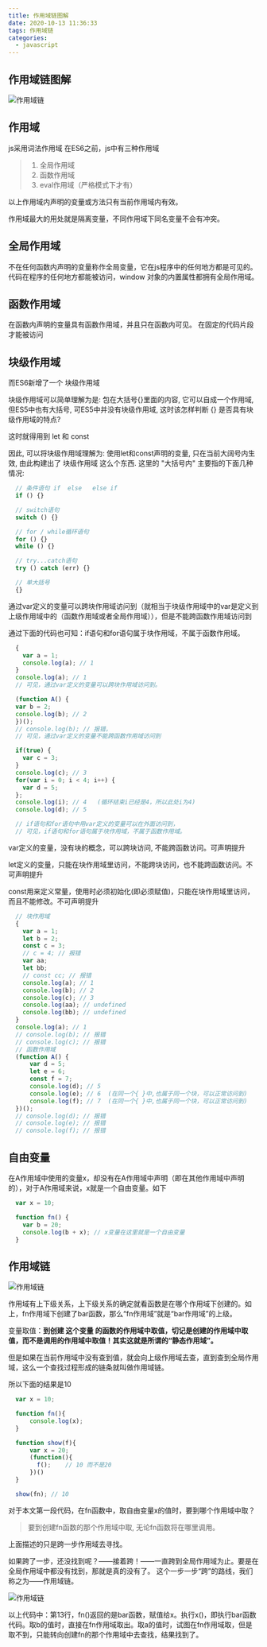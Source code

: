 ```yaml
---
title: 作用域链图解
date: 2020-10-13 11:36:33
tags: 作用域链
categories:
  - javascript
---
```


## __作用域链图解__

![作用域链](/images/zuoyongyulian.jpg)

## __作用域__

js采用词法作用域
在ES6之前，js中有三种作用域
> 1. 全局作用域
> 2. 函数作用域
> 3. eval作用域（严格模式下才有）

以上作用域内声明的变量或方法只有当前作用域内有效。

作用域最大的用处就是隔离变量，不同作用域下同名变量不会有冲突。

## __全局作用域__

不在任何函数内声明的变量称作全局变量，它在js程序中的任何地方都是可见的。
代码在程序的任何地方都能被访问，window 对象的内置属性都拥有全局作用域。

## __函数作用域__

在函数内声明的变量具有函数作用域，并且只在函数内可见。
在固定的代码片段才能被访问

## __块级作用域__

而ES6新增了一个 块级作用域

块级作用域可以简单理解为是: 包在大括号{}里面的内容, 它可以自成一个作用域, 但ES5中也有大括号, 可ES5中并没有块级作用域, 这时该怎样判断 {} 是否具有块级作用域的特点?

这时就得用到 let 和 const
 
因此, 可以将块级作用域理解为: 使用let和const声明的变量, 只在当前大阔号内生效, 由此构建出了 块级作用域 这么个东西.
这里的 "大括号内" 主要指的下面几种情况:

```javascript
  // 条件语句 if  else   else if
  if () {}

  // switch语句
  switch () {}

  // for / while循环语句
  for () {}
  while () {}

  // try...catch语句
  try () catch (err) {}

  // 单大括号
  {}
```

通过var定义的变量可以跨块作用域访问到（就相当于块级作用域中的var是定义到上级作用域中的（函数作用域或者全局作用域）），但是不能跨函数作用域访问到

通过下面的代码也可知：if语句和for语句属于块作用域，不属于函数作用域。

```javascript
  {
    var a = 1;
    console.log(a); // 1
  }
  console.log(a); // 1
  // 可见，通过var定义的变量可以跨块作用域访问到。

  (function A() {
  var b = 2;
  console.log(b); // 2
  })();
  // console.log(b); // 报错，
  // 可见，通过var定义的变量不能跨函数作用域访问到

  if(true) {
    var c = 3;
  }
  console.log(c); // 3
  for(var i = 0; i < 4; i++) {
    var d = 5;
  };
  console.log(i); // 4   (循环结束i已经是4，所以此处i为4)
  console.log(d); // 5

  // if语句和for语句中用var定义的变量可以在外面访问到，
  // 可见，if语句和for语句属于块作用域，不属于函数作用域。
```

var定义的变量，没有块的概念，可以跨块访问, 不能跨函数访问。可声明提升

let定义的变量，只能在块作用域里访问，不能跨块访问，也不能跨函数访问。不可声明提升

const用来定义常量，使用时必须初始化(即必须赋值)，只能在块作用域里访问，而且不能修改。不可声明提升

```javascript
  // 块作用域
  {
    var a = 1;
    let b = 2;
    const c = 3;
    // c = 4; // 报错
    var aa;
    let bb;
    // const cc; // 报错
    console.log(a); // 1
    console.log(b); // 2
    console.log(c); // 3
    console.log(aa); // undefined
    console.log(bb); // undefined
  }
  console.log(a); // 1
  // console.log(b); // 报错
  // console.log(c); // 报错
  // 函数作用域
  (function A() {
      var d = 5;
      let e = 6;
      const f = 7;
      console.log(d); // 5
      console.log(e); // 6  (在同一个{ }中,也属于同一个块，可以正常访问到)
      console.log(f); // 7  (在同一个{ }中,也属于同一个块，可以正常访问到)
  })();
  // console.log(d); // 报错
  // console.log(e); // 报错
  // console.log(f); // 报错
```

## __自由变量__

在A作用域中使用的变量x，却没有在A作用域中声明（即在其他作用域中声明的），对于A作用域来说，x就是一个自由变量。如下

```javascript
  var x = 10;

  function fn() {
    var b = 20;
    console.log(b + x); // x变量在这里就是一个自由变量
  }
```

## __作用域链__

![作用域链](/images/zyyl.png)

作用域有上下级关系，上下级关系的确定就看函数是在哪个作用域下创建的。如上，fn作用域下创建了bar函数，那么“fn作用域”就是“bar作用域”的上级。

变量取值：<b class="c42b983">到创建 这个变量 的函数的作用域中取值，切记是创建的作用域中取值，而不是调用的作用域中取值！其实这就是所谓的“静态作用域”。</b>

但是如果在当前作用域中没有查到值，就会向上级作用域去查，直到查到全局作用域，这么一个查找过程形成的链条就叫做作用域链。

所以下面的结果是10

```javascript
  var x = 10;

  function fn(){
      console.log(x);
  }

  function show(f){
      var x = 20;
      (function(){
        f();    // 10 而不是20
      })()  
  }

  show(fn); // 10
```

对于本文第一段代码，在fn函数中，取自由变量x的值时，要到哪个作用域中取？

> 要到创建fn函数的那个作用域中取, 无论fn函数将在哪里调用。

上面描述的只是跨一步作用域去寻找。

如果跨了一步，还没找到呢？——接着跨！——一直跨到全局作用域为止。要是在全局作用域中都没有找到，那就是真的没有了。
这个一步一步“跨”的路线，我们称之为——作用域链。

![作用域链](/images/zyylx.png)

以上代码中：第13行，fn()返回的是bar函数，赋值给x。执行x()，即执行bar函数代码。取b的值时，直接在fn作用域取出。取a的值时，试图在fn作用域取，但是取不到，只能转向创建fn的那个作用域中去查找，结果找到了。


